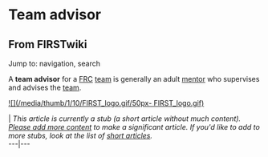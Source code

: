 # Team advisor

## From FIRSTwiki

Jump to: navigation, search

A **team advisor** for a [FRC](FIRST_Robotics_Competition "FIRST
Robotics Competition") [team](FIRST_Robotics_team "FIRST Robotics
team") is generally an adult [mentor](Mentor "Mentor") who supervises and advises the [team](team).

[![](/media/thumb/1/10/FIRST_logo.gif/50px-
FIRST_logo.gif)](Image:FIRST_logo.gif)

| _This article is currently a stub (a short article without much content). [Please add more content](http://www.firstwiki.net/index.php?title=Team_advisor&action=edit "http://www.firstwiki.net/index.php?title=Team_advisor&action=edit") to make a significant article. If you'd like to add to more stubs, look at the list of [short articles](Special:Shortpages "Special:Shortpages")._<br>
---|---
